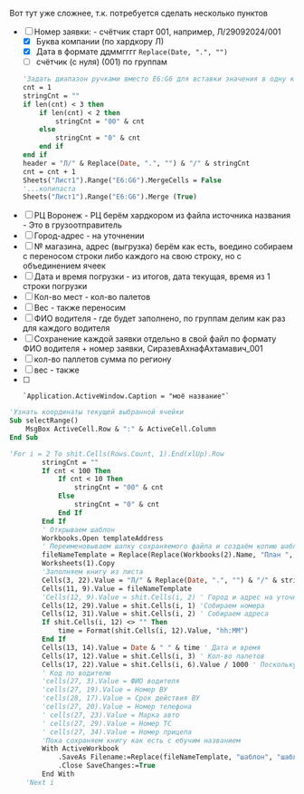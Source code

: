 Вот тут уже сложнее, т.к. потребуется сделать несколько пунктов
- [ ] Номер заявки: - счётчик старт 001, например, Л/29092024/001
	- [x] Буква компании (по хардкору Л)
	- [x] Дата в формате ддммгггг `Replace(Date, ".", "")`
	- [ ] счётчик (с нуля) (001) по группам
	``` vb
	'Задать диапазон ручками вместо E6:G6 для вставки значения в одну колонку, а после обратно объединить
	cnt = 1
	stringCnt = ""
	if len(cnt) < 3 then
		if len(cnt) < 2 then
			stringCnt = "00" & cnt
		else
			stringCnt = "0" & cnt
		end if
	end if
	header = "Л/" & Replace(Date, ".", "") & "/" & stringCnt
	cnt = cnt + 1
	Sheets("Лист1").Range("E6:G6").MergeCells = False
	'...копипаста
	Sheets("Лист1").Range("E6:G6").Merge (True)
	```
- [ ] РЦ Воронеж - РЦ берём хардкором из файла источника названия - Это в грузоотправитель
- [ ] Город-адрес - на уточнении
- [ ] № магазина, адрес (выгрузка) берём как есть, воедино собираем с переносом строки либо каждого на свою строку, но с объединением ячеек
- [ ] Дата и время погрузки - из итогов, дата текущая, время из 1 строки погрузки
- [ ] Кол-во мест - кол-во палетов
- [ ] Вес - также переносим
- [ ] ФИО водителя - где будет заполнено, по группам делим как раз для каждого водителя
- [ ] Сохранение каждой заявки отдельно в свой файл по формату ФИО водителя + номер заявки, СиразевАхнафАхтамавич_001 
- [ ] кол-во паллетов сумма по региону
- [ ] вес - также
- [ ] 
      `Application.ActiveWindow.Caption = "моё название"`

```vb
'Узнать координаты текущей выбранной ячейки
Sub selectRange()
    MsgBox ActiveCell.Row & ":" & ActiveCell.Column
End Sub
```


```vb
'For i = 2 To shit.Cells(Rows.Count, 1).End(xlUp).Row
        stringCnt = ""
        If cnt < 100 Then
            If cnt < 10 Then
                stringCnt = "00" & cnt
            Else
                stringCnt = "0" & cnt
            End If
        End If
        ' Открываем шаблон
        Workbooks.Open templateAddress
        ' Переименовываем шапку сохраняемого файла и создаём копию шаблона в новой книге
        fileNameTemplate = Replace(Replace(Workbooks(2).Name, "План ", "РЦ "), ".xlsm", "")
        Worksheets(1).Copy
        'Заполняем книгу из листа
        Cells(3, 22).Value = "Л/" & Replace(Date, ".", "") & "/" & stringCnt
        Cells(11, 9).Value = fileNameTemplate
        'Cells(12, 9).Value = shit.Cells(i, 2) ' Город и адрес на уточнении
        Cells(12, 29).Value = shit.Cells(i, 1) 'Собираем номера
        Cells(12, 31).Value = shit.Cells(i, 2) ' Собираем адреса
        If shit.Cells(i, 12) <> "" Then
            time = Format(shit.Cells(i, 12).Value, "hh:MM")
        End If
        Cells(13, 14).Value = Date & " " & time ' Дата и время
        Cells(17, 12).Value = shit.Cells(i, 3) ' Кол-во палетов
        Cells(17, 22).Value = shit.Cells(i, 6).Value / 1000 ' Поскольку в тоннах, а в шаблонах в КГ, делим на тыщу
        ' Код по водителю
        'cells(27, 3).Value = ФИО водителя
        'cells(27, 19).Value = Номер ВУ
        'cells(28, 17).Value = Срок действия ВУ
        'cells(27, 20).Value = Номер телефона
        ' cells(27, 23).Value = Марка авто
        ' cells(27, 29).Value = Номер ТС
        ' cells(27, 34).Value = Номер прицепа
        'Пока сохраняем книгу как есть с ебучим названием
        With ActiveWorkbook
            .SaveAs Filename:=Replace(fileNameTemplate, "шаблон", "шаблон " & stringCnt), FileFormat:=xlOpenXMLWorkbook
            .Close SaveChanges:=True
        End With
    'Next i
```


```vb

```